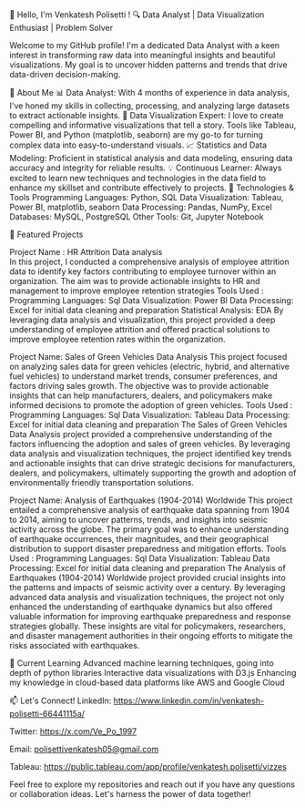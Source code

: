 👋 Hello, I'm  Venkatesh Polisetti !
🔍 Data Analyst | Data Visualization Enthusiast | Problem Solver

Welcome to my GitHub profile! I'm a dedicated Data Analyst with a keen interest in transforming raw data into meaningful insights and beautiful visualizations.
My goal is to uncover hidden patterns and trends that drive data-driven decision-making.

🚀 About Me
📊 Data Analyst: With 4 months  of experience in data analysis, I've honed my skills in collecting, processing, and analyzing large datasets to extract actionable insights.
🎨 Data Visualization Expert: I love to create compelling and informative visualizations that tell a story. Tools like Tableau, Power BI, and Python (matplotlib, seaborn) are my go-to for turning complex data into easy-to-understand visuals.
📈 Statistics and Data Modeling: Proficient in statistical analysis and data modeling, ensuring data accuracy and integrity for reliable results.
💡 Continuous Learner: Always excited to learn new techniques and technologies in the data field to enhance my skillset and contribute effectively to projects.
🔧 Technologies & Tools
Programming Languages: Python, SQL
Data Visualization: Tableau, Power BI, matplotlib, seaborn
Data Processing: Pandas, NumPy, Excel
Databases: MySQL, PostgreSQL
Other Tools: Git, Jupyter Notebook

📂 Featured Projects

Project Name : HR Attrition Data analysis  
In this project, I conducted a comprehensive analysis of employee attrition data to identify key factors contributing to employee turnover within an organization. The aim was to provide actionable insights to HR and management to improve employee retention strategies
Tools Used :
Programming Languages: Sql
Data Visualization: Power BI 
Data Processing: Excel for initial data cleaning and preparation
Statistical Analysis: EDA
By leveraging data analysis and visualization, this project provided a deep understanding of employee attrition and offered practical solutions to improve employee retention rates within the organization.

Project Name: Sales of Green Vehicles Data Analysis
This project focused on analyzing sales data for green vehicles (electric, hybrid, and alternative fuel vehicles) to understand market trends, consumer preferences, and factors driving sales growth. The objective was to provide actionable insights that can help manufacturers, dealers, and policymakers make informed decisions to promote the adoption of green vehicles.
Tools Used : 
Programming Languages: Sql
Data Visualization: Tableau
Data Processing: Excel for initial data cleaning and preparation
The Sales of Green Vehicles Data Analysis project provided a comprehensive understanding of the factors influencing the adoption and sales of green vehicles. By leveraging data analysis and visualization techniques, the project identified key trends and actionable insights that can drive strategic decisions for manufacturers, dealers, and policymakers, ultimately supporting the growth and adoption of environmentally friendly transportation solutions.


Project Name:
Analysis of Earthquakes (1904-2014) Worldwide
This project entailed a comprehensive analysis of earthquake data spanning from 1904 to 2014, aiming to uncover patterns, trends, and insights into seismic activity across the globe. The primary goal was to enhance understanding of earthquake occurrences, their magnitudes, and their geographical distribution to support disaster preparedness and mitigation efforts.
Tools Used : 
Programming Languages: Sql
Data Visualization: Tableau
Data Processing: Excel for initial data cleaning and preparation
The Analysis of Earthquakes (1904-2014) Worldwide project provided crucial insights into the patterns and impacts of seismic activity over a century. By leveraging advanced data analysis and visualization techniques, the project not only enhanced the understanding of earthquake dynamics but also offered valuable information for improving earthquake preparedness and response strategies globally. These insights are vital for policymakers, researchers, and disaster management authorities in their ongoing efforts to mitigate the risks associated with earthquakes.

🌱 Current Learning
Advanced machine learning techniques, going into depth of python libraries 
Interactive data visualizations with D3.js
Enhancing my knowledge in cloud-based data platforms like AWS and Google Cloud

📫 Let's Connect!
LinkedIn: https://www.linkedin.com/in/venkatesh-polisetti-66441115a/

Twitter: https://x.com/Ve_Po_1997

Email: polisettivenkatesh05@gmail.com

Tableau: https://public.tableau.com/app/profile/venkatesh.polisetti/vizzes

Feel free to explore my repositories and reach out if you have any questions or collaboration ideas. Let's harness the power of data together!
